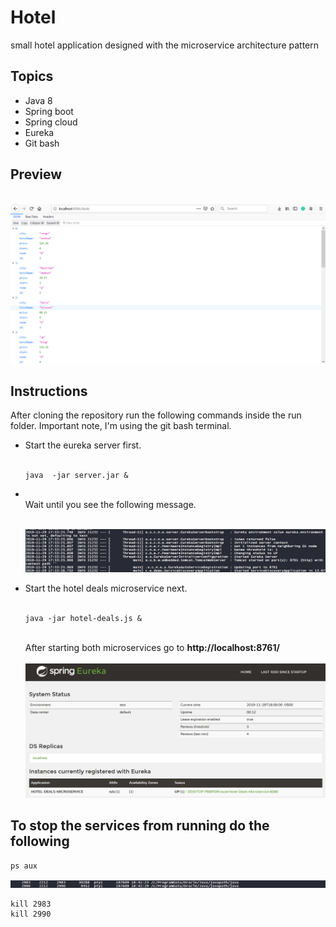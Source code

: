 # Hotel 

small  hotel  application designed  with the microservice  architecture pattern

## Topics
<ul>
  <li>Java 8 </li>
  <li>Spring boot</li>
  <li>Spring cloud</li>
  <li>Eureka</li>
  <li>Git bash</li>
</ul>

## Preview

<br>
<img src="img/micro2.png">

## Instructions

<p>After cloning the repository run the following commands inside the run folder. Important note, I'm using the git bash 
  terminal.
</p>

<ul>
  <li>Start the eureka server first.<br><br>
  
```
java  -jar server.jar &
```
  </li>
    <li><br> Wait until you see the following message.<br><br>
  
   <img src="img/micro.png"><br>
  </li>
  <li>Start the hotel deals microservice next.<br><br>

```
java -jar hotel-deals.js &
```
</li><br>After starting both microservices go to  <strong>http://localhost:8761/</strong><br><br>
  
  
  <img src="img/micro3.png">   
</ul>  

## To stop the services from running do the following

```
ps aux 
```

<img src="img/micro5.png">

```
kill 2983
kill 2990
```



